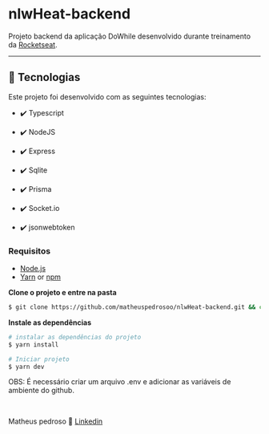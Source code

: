 # nlwHeat-backend

Projeto backend da aplicação DoWhile desenvolvido durante treinamento da [Rocketseat](https://github.com/rocketseat-education).

---

## 🚀 Tecnologias

Este projeto foi desenvolvido com as seguintes tecnologias:

- ✔️ Typescript

- ✔️ NodeJS

- ✔️ Express

- ✔️ Sqlite

- ✔️ Prisma

- ✔️ Socket.io

- ✔️ jsonwebtoken

### Requisitos

- [Node.js](https://nodejs.org/en/)
- [Yarn](https://classic.yarnpkg.com/) or [npm](https://www.npmjs.com/)

**Clone o projeto e entre na pasta**

```bash
$ git clone https://github.com/matheuspedrosoo/nlwHeat-backend.git && cd nlwHeat-backend
```

**Instale as dependências**

```bash
# instalar as dependências do projeto
$ yarn install

# Iniciar projeto
$ yarn dev
```

OBS: É necessário criar um arquivo .env e adicionar as variáveis de ambiente do github.

  <br>

Matheus pedroso 👋 [Linkedin](https://www.linkedin.com/in/matheuspedrosoo/)
<br>
